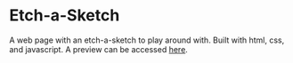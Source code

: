 # Etch-a-Sketch

A web page with an etch-a-sketch to play around with. Built with html, css, and javascript. A preview can be accessed [here](https://dawsonthurber.github.io/etch-a-sketch/).
